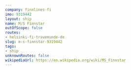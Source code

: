 ```yaml
---
company: finnlines-fi
imo: 9319442
layout: ship
name: M/S Finnstar
outOfScope: false
routes:
- helsinki-fi-travemunde-de
slug: m-s-finnstar-9319442
tags:
- ship
unknownRoutes: false
wikipediaUrl: https://en.wikipedia.org/wiki/MS_Finnstar
---
```

